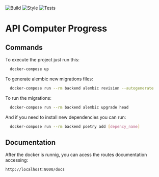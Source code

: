 ![Build](https://github.com/Computer-Progress/api/workflows/Build/badge.svg)
![Style](https://github.com/Computer-Progress/api/workflows/Style/badge.svg)
![Tests](https://github.com/Computer-Progress/api/workflows/Tests/badge.svg)

# API Computer Progress

## Commands 

To execute the project just run this:

```bash 
  docker-compose up
```
    
To generate alembic new migrations files:

```bash 
  docker-compose run --rm backend alembic revision --autogenerate
```

To run the migrations:

```bash 
  docker-compose run --rm backend alembic upgrade head
```

And if you need to install new dependencies you can run:

```bash 
  docker-compose run --rm backend poetry add [depency_name]
```
## Documentation

After the docker is runnig, you can acess the routes documentation accessing:

    http://localhost:8000/docs
